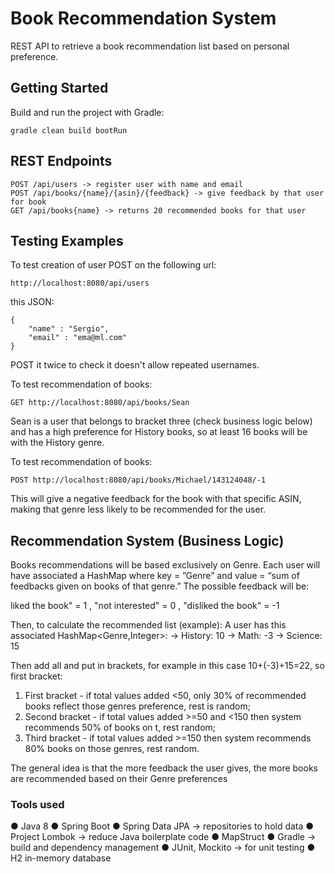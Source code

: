 # Book Recommendation System

REST API to retrieve a book recommendation list based on personal preference.

## Getting Started

Build and run the project with Gradle:

```
gradle clean build bootRun
```

## REST Endpoints

```
POST /api/users -> register user with name and email
POST /api/books/{name}/{asin}/{feedback} -> give feedback by that user for book
GET /api/books{name} -> returns 20 recommended books for that user
```
## Testing Examples

To test creation of user POST on the following url:
```
http://localhost:8080/api/users
```
this JSON: 
```
{
	"name" : "Sergio",
	"email" : "ema@ml.com"
}
```
POST it twice to check it doesn't allow repeated usernames.

To test recommendation of books:
```
GET http://localhost:8080/api/books/Sean
```
Sean is a user that belongs to bracket three (check business logic below) and has a high preference for History books, so at least 16 books will be with the History genre.

To test recommendation of books:
```
POST http://localhost:8080/api/books/Michael/143124048/-1
```
This will give a negative feedback for the book with that specific ASIN, making that genre less likely to be recommended for the user.

## Recommendation System (Business Logic)

Books recommendations will be based exclusively on Genre. Each user will have associated a HashMap where key = ”Genre” and value = “sum of feedbacks given on books of that genre.” The possible feedback will be:

 liked the book" = 1
, "not interested" = 0
, "disliked the book" = -1

Then, to calculate the recommended list (example):
A user has this associated HashMap<Genre,Integer>:
-> History: 10
-> Math: -3
-> Science: 15

Then add all and put in brackets, for example in this case 10+(-3)+15=22, so first bracket:

1. First bracket - if total values added <50, only 30% of recommended books reflect those genres preference, rest is random;
2. Second bracket - if total values added >=50 and <150 then system recommends 50% of books on t, rest random;
3. Third bracket - if total values added >=150 then system recommends 80% books on those genres, rest random.

The general idea is that the more feedback the user gives, the more books are recommended based on their Genre preferences

### Tools used

● Java 8
● Spring Boot
● Spring Data JPA -> repositories to hold data
● Project Lombok -> reduce Java boilerplate code
● MapStruct
● Gradle -> build and dependency management
● JUnit, Mockito -> for unit testing
● H2 in-memory database
